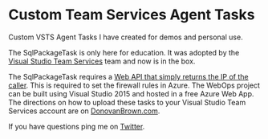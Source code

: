 # Custom Team Services Agent Tasks
Custom VSTS Agent Tasks I have created for demos and personal use.

The SqlPackageTask is only here for education. It was adopted by the [Visual Studio Team Services](https://github.com/Microsoft/vsts-tasks/tree/master/Tasks/SqlAzureDacpacDeployment) team and now is in the box.

The SqlPackageTask requires a [Web API that simply returns the IP of the caller](http://www.donovanbrown.com/post/2015/05/15/i-need-my-external-ip-in-my-powershell). This is required to set the firewall rules in Azure. The WebOps project can be built using Visual Studio 2015 and hosted in a free Azure Web App. The directions on how to upload these tasks to your Visual Studio Team Services account are on [DonovanBrown.com](http://donovanbrown.com).

If you have questions ping me on [Twitter](http://twitter.com/donovanBrown).
